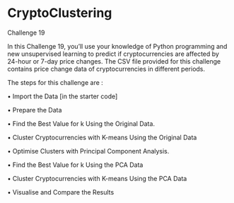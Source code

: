 # CryptoClustering
Challenge 19 

In this Challenge 19, you’ll use your knowledge of Python programming and new unsupervised learning to predict
if cryptocurrencies are affected by 24-hour or 7-day price changes. The CSV file provided for this challenge 
contains price change data of cryptocurrencies in different periods.

The steps for this challenge are :

•	Import the Data [in the starter code]

•	Prepare the Data

•	Find the Best Value for k Using the Original Data.

•	Cluster Cryptocurrencies with K-means Using the Original Data

•	Optimise Clusters with Principal Component Analysis.

•	Find the Best Value for k Using the PCA Data

•	Cluster Cryptocurrencies with K-means Using the PCA Data

•	Visualise and Compare the Results
